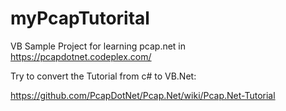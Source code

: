 # myPcapTutorital
VB Sample Project for learning pcap.net in https://pcapdotnet.codeplex.com/

Try to convert the Tutorial from c# to VB.Net:

https://github.com/PcapDotNet/Pcap.Net/wiki/Pcap.Net-Tutorial
